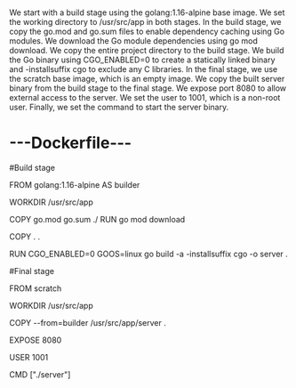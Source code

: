 
# 
We start with a build stage using the golang:1.16-alpine base image.
We set the working directory to /usr/src/app in both stages.
In the build stage, we copy the go.mod and go.sum files to enable dependency caching using Go modules.
We download the Go module dependencies using go mod download.
We copy the entire project directory to the build stage.
We build the Go binary using CGO_ENABLED=0 to create a statically linked binary and -installsuffix cgo to exclude any C libraries.
In the final stage, we use the scratch base image, which is an empty image.
We copy the built server binary from the build stage to the final stage.
We expose port 8080 to allow external access to the server.
We set the user to 1001, which is a non-root user.
Finally, we set the command to start the server binary.



# ---Dockerfile---

#Build stage

FROM golang:1.16-alpine AS builder

WORKDIR /usr/src/app

COPY go.mod go.sum ./
RUN go mod download

COPY . .

RUN CGO_ENABLED=0 GOOS=linux go build -a -installsuffix cgo -o server .

#Final stage

FROM scratch

WORKDIR /usr/src/app

COPY --from=builder /usr/src/app/server .

EXPOSE 8080

USER 1001

CMD ["./server"]
